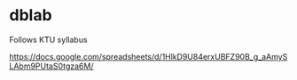 # dblab
Follows KTU syllabus

https://docs.google.com/spreadsheets/d/1HlkD9U84erxUBFZ90B_g_aAmySLAbm9PUtaS0tgza6M/
